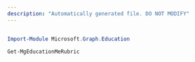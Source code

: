 ```yaml
---
description: "Automatically generated file. DO NOT MODIFY"
---
```


```powershell

Import-Module Microsoft.Graph.Education

Get-MgEducationMeRubric

```